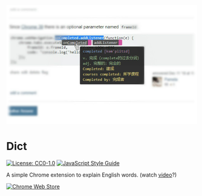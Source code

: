 ![](./store_assets/screenshot.jpg)

# Dict

[![License: CC0-1.0](https://img.shields.io/badge/License-CC0%201.0-lightgrey.svg)](http://creativecommons.org/publicdomain/zero/1.0/)
[![JavaScript Style Guide](https://img.shields.io/badge/code_style-standard-brightgreen.svg)](https://standardjs.com)

A simple Chrome extension to explain English words.
(watch [video](https://youtu.be/TnIRvMC2qdc)?)

[![Chrome Web Store](https://developer.chrome.com/webstore/images/ChromeWebStore_BadgeWBorder_v2_206x58.png)](https://chrome.google.com/webstore/detail/flopjfeengphlbghlnmfhcjbadnhbmel)
